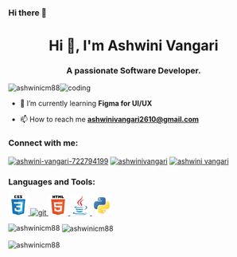 ### Hi there 👋

<h1 align="center">Hi 👋, I'm Ashwini Vangari</h1>
<h3 align="center">A passionate Software Developer.</h3>

<img align="right" alt="coding" width="400" src="https://i.pinimg.com/originals/b7/9d/7a/b79d7a3009670a3d7b3f5eec0eb8db19.jpg">

<p align="left"> <img src="https://komarev.com/ghpvc/?username=ashwinicm88&label=Profile%20views&color=0e75b6&style=flat" alt="ashwinicm88" /> </p>

- 🌱 I’m currently learning **Figma for UI/UX**

- 📫 How to reach me **ashwinivangari2610@gmail.com**

<h3 align="left">Connect with me:</h3>
<p align="left">
<a href="https://linkedin.com/in/ashwini-vangari-722794199" target="blank"><img align="center" src="https://raw.githubusercontent.com/rahuldkjain/github-profile-readme-generator/master/src/images/icons/Social/linked-in-alt.svg" alt="ashwini-vangari-722794199" height="30" width="40" /></a>
<a href="https://www.codechef.com/users/ashwinivangari" target="blank"><img align="center" src="https://cdn.jsdelivr.net/npm/simple-icons@3.1.0/icons/codechef.svg" alt="ashwinivangari" height="30" width="40" /></a>
<a href="https://www.hackerrank.com/ashwini vangari" target="blank"><img align="center" src="https://raw.githubusercontent.com/rahuldkjain/github-profile-readme-generator/master/src/images/icons/Social/hackerrank.svg" alt="ashwini vangari" height="30" width="40" /></a>
</p>

<h3 align="left">Languages and Tools:</h3>
<p align="left"> <a href="https://www.w3schools.com/css/" target="_blank" rel="noreferrer"> <img src="https://raw.githubusercontent.com/devicons/devicon/master/icons/css3/css3-original-wordmark.svg" alt="css3" width="40" height="40"/> </a> <a href="https://git-scm.com/" target="_blank" rel="noreferrer"> <img src="https://www.vectorlogo.zone/logos/git-scm/git-scm-icon.svg" alt="git" width="40" height="40"/> </a> <a href="https://www.w3.org/html/" target="_blank" rel="noreferrer"> <img src="https://raw.githubusercontent.com/devicons/devicon/master/icons/html5/html5-original-wordmark.svg" alt="html5" width="40" height="40"/> </a> <a href="https://www.java.com" target="_blank" rel="noreferrer"> <img src="https://raw.githubusercontent.com/devicons/devicon/master/icons/java/java-original.svg" alt="java" width="40" height="40"/> </a> <a href="https://www.python.org" target="_blank" rel="noreferrer"> <img src="https://raw.githubusercontent.com/devicons/devicon/master/icons/python/python-original.svg" alt="python" width="40" height="40"/> </a> </p>

<p><img align="left" src="https://github-readme-stats.vercel.app/api/top-langs?username=ashwinicm88&show_icons=true&locale=en&layout=compact" alt="ashwinicm88" /></p>

<p>&nbsp;<img align="center" src="https://github-readme-stats.vercel.app/api?username=ashwinicm88&show_icons=true&locale=en" alt="ashwinicm88" /></p>

<p><img align="center" src="https://github-readme-streak-stats.herokuapp.com/?user=ashwinicm88&" alt="ashwinicm88" /></p>

